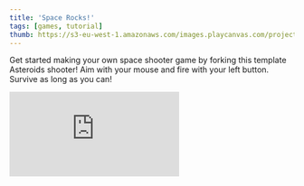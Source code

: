 ```yaml
---
title: 'Space Rocks!'
tags: [games, tutorial]
thumb: https://s3-eu-west-1.amazonaws.com/images.playcanvas.com/projects/12/1029772/10FC7E-image-75.jpg
---
```


Get started making your own space shooter game by forking this template Asteroids shooter! Aim with your mouse and fire with your left button. Survive as long as you can!

<div className="iframe-container">
    <iframe loading="lazy" src="https://playcanv.as/p/cAFbOEtL/" title="Space Rocks!" webkitallowfullscreen="true" mozallowfullscreen="true" allow="autoplay" allowfullscreen="true" allowvr="" scrolling="no" frameborder="0" />
</div>
